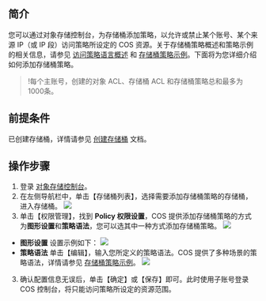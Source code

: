 ## 简介

您可以通过对象存储控制台，为存储桶添加策略，以允许或禁止某个账号、某个来源 IP（或 IP 段）访问策略所设定的 COS 资源。关于存储桶策略概述和策略示例的相关信息，请参见 [访问策略语言概述](https://cloud.tencent.com/document/product/436/18023) 和 [存储桶策略示例](https://cloud.tencent.com/document/product/436/18031)。下面将为您详细介绍如何添加存储桶策略。

> !每个主账号，创建的对象 ACL、存储桶 ACL 和存储桶策略总和最多为1000条。

## 前提条件
已创建存储桶，详情请参见 [创建存储桶](https://cloud.tencent.com/document/product/436/13309) 文档。

## 操作步骤

1. 登录 [对象存储控制台](https://console.cloud.tencent.com/cos5)。
2. 在左侧导航栏中，单击【存储桶列表】，选择需要添加存储桶策略的存储桶，进入存储桶。
![](https://main.qcloudimg.com/raw/f0868afb4209d10b0c152b6e364fc460.jpg)
2. 单击【权限管理】，找到 **Policy 权限设置**，COS 提供添加存储桶策略的方式为**图形设置**和**策略语法**，您可以选其中一种方式添加存储桶策略。
![](https://main.qcloudimg.com/raw/d9e37ef39354e9edf9340565e67aedce.png)
 - **图形设置**
 设置示例如下：
![](https://main.qcloudimg.com/raw/69f4e241c994702ec5e034dda2610148.jpg)
 - **策略语法**
 单击【编辑】，输入您所定义的策略语法。COS 提供了多种场景的策略语法，详情请参见 [存储桶策略示例](https://cloud.tencent.com/document/product/436/18031)。
   ![](https://main.qcloudimg.com/raw/d5fe3da89e17a9d507df3a1699311a80.png)
3. 确认配置信息无误后，单击【确定】或【保存】即可。此时使用子账号登录 COS 控制台，将只能访问策略所设定的资源范围。

